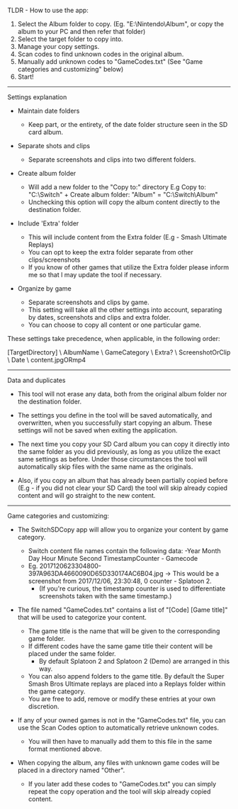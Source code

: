 TLDR - How to use the app:

1. Select the Album folder to copy. (Eg. "E:\Nintendo\Album", or copy the album to your PC and then refer that folder)
2. Select the target folder to copy into.
3. Manage your copy settings.
4. Scan codes to find unknown codes in the original album.
5. Manually add unknown codes to "GameCodes.txt" (See "Game categories and customizing" below)
6. Start!

____

Settings explanation

* Maintain date folders
	- Keep part, or the entirety, of the date folder structure seen in the SD card album.

* Separate shots and clips
	- Separate screenshots and clips into two different folders.

* Create album folder
	- Will add a new folder to the "Copy to:" directory
	E.g Copy to: "C:\Switch" + Create album folder: "Album" = "C:\Switch\Album"
	- Unchecking this option will copy the album content directly to the destination folder.

* Include 'Extra' folder
	- This will include content from the Extra folder (E.g - Smash Ultimate Replays)
	- You can opt to keep the extra folder separate from other clips/screenshots
	- If you know of other games that utilize the Extra folder please inform me so that I may update the tool if necessary.

* Organize by game
	- Separate screenshots and clips by game.
	- This setting will take all the other settings into account, separating by dates, screenshots and clips and extra folder.
	- You can choose to copy all content or one particular game.


These settings take precedence, when applicable, in the following order:

[TargetDirectory] \ AlbumName \ GameCategory \ Extra? \ ScreenshotOrClip \ Date \ content.jpgORmp4

____

Data and duplicates

* This tool will not erase any data, both from the original album folder nor the destination folder.

* The settings you define in the tool will be saved automatically, and overwritten, when you successfully start copying an album.
	These settings will not be saved when exiting the application.

* The next time you copy your SD Card album you can copy it directly into the same folder as you did previously, as long as you utilize the exact same settings as before. Under those circumstances the tool will automatically skip files with the same name as the originals.

* Also, if you copy an album that has already been partially copied before (E.g - if you did not clear your SD Card) the tool will skip already copied content and will go straight to the new content.

____

Game categories and customizing:

* The SwitchSDCopy app will allow you to organize your content by game category.
	- Switch content file names contain the following data:
		-Year Month Day Hour Minute Second TimestampCounter - Gamecode
	- Eg. 2017120623304800-397A963DA4660090D65D330174AC6B04.jpg -> This would be a screenshot from 2017/12/06, 23:30:48, 0 counter - Splatoon 2.
		- (If you're curious, the timestamp counter is used to differentiate screenshots taken with the same timestamp.)

* The file named "GameCodes.txt" contains a list of "[Code] [Game title]" that will be used to categorize your content.
	- The game title is the name that will be given to the corresponding game folder.
  	- If different codes have the same game title their content will be placed under the same folder.
		- By default Splatoon 2 and Splatoon 2 (Demo) are arranged in this way.
	- You can also append folders to the game title. By default the Super Smash Bros Ultimate replays are placed into a Replays folder within the game category.
	- You are free to add, remove or modify these entries at your own discretion.

* If any of your owned games is not in the "GameCodes.txt" file, you can use the Scan Codes option to automatically retrieve unknown codes.
	- You will then have to manually add them to this file in the same format mentioned above.

* When copying the album, any files with unknown game codes will be placed in a directory named "Other".
	- If you later add these codes to "GameCodes.txt" you can simply repeat the copy operation and the tool will skip already copied content.
